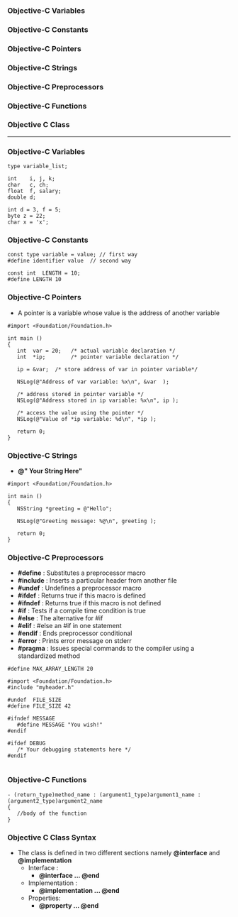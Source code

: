 ### Objective-C Variables
### Objective-C Constants
### Objective-C Pointers
### Objective-C Strings
### Objective-C Preprocessors
### Objective-C Functions
### Objective C Class

----------------------------------------------------------------------

### Objective-C Variables

```objc
type variable_list;

int    i, j, k;
char   c, ch;
float  f, salary;
double d;

int d = 3, f = 5;
byte z = 22;   
char x = 'x'; 

```

### Objective-C Constants

```objc
const type variable = value; // first way
#define identifier value  // second way

const int  LENGTH = 10;
#define LENGTH 10 
```
### Objective-C Pointers
* A pointer is a variable whose value is the address of another variable

```objc
#import <Foundation/Foundation.h>

int main ()
{
   int  var = 20;   /* actual variable declaration */
   int  *ip;        /* pointer variable declaration */

   ip = &var;  /* store address of var in pointer variable*/

   NSLog(@"Address of var variable: %x\n", &var  );

   /* address stored in pointer variable */
   NSLog(@"Address stored in ip variable: %x\n", ip );

   /* access the value using the pointer */
   NSLog(@"Value of *ip variable: %d\n", *ip );

   return 0;
}
```

### Objective-C Strings

* **@" Your String Here"**

```objc
#import <Foundation/Foundation.h>

int main ()
{
   NSString *greeting = @"Hello";

   NSLog(@"Greeting message: %@\n", greeting );

   return 0;
}
```

### Objective-C Preprocessors

* **#define**	: Substitutes a preprocessor macro
* **#include** : Inserts a particular header from another file
* **#undef** : Undefines a preprocessor macro
* **#ifdef** : Returns true if this macro is defined
* **#ifndef** : Returns true if this macro is not defined
* **#if** : Tests if a compile time condition is true
* **#else** : The alternative for #if
* **#elif** : #else an #if in one statement
* **#endif** : Ends preprocessor conditional
* **#error** : Prints error message on stderr
* **#pragma** : Issues special commands to the compiler using a standardized method

```objc
#define MAX_ARRAY_LENGTH 20

#import <Foundation/Foundation.h>
#include "myheader.h"

#undef  FILE_SIZE
#define FILE_SIZE 42

#ifndef MESSAGE
   #define MESSAGE "You wish!"
#endif

#ifdef DEBUG
   /* Your debugging statements here */
#endif


```

### Objective-C Functions

```objc
- (return_type)method_name : (argument1_type)argument1_name : (argument2_type)argument2_name
{
   //body of the function
}
```

### Objective C Class Syntax
* The class is defined in two different sections namely **@interface** and **@implementation**
  * Interface : 
    * **@interface ...  @end**
  * Implementation : 
    * **@implementation ... @end**
  * Properties: 
    * **@property ... @end**












